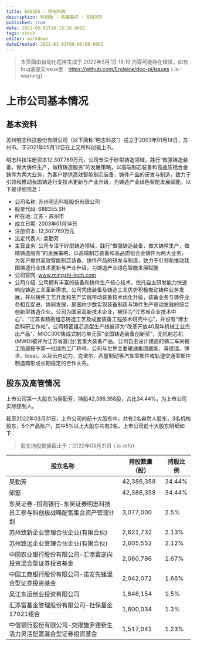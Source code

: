 ```yaml
---
title: 688355 - 明志科技
description: 科创板 - 机械基件 - 688355
published: true
date: 2022-05-01T18:19:18.000Z
tags: stock
editor: markdown
dateCreated: 2022-01-01T00:00:00.000Z
---
```


> 本页面由自动化程序生成于 2022年5月1日 18:19
> 内容可能存在错误，如有bug请提交issue至：https://github.com/Eroleice/doc-pi/issues
{.is-warning}

# 上市公司基本情况

## 基本资料

苏州明志科技股份有限公司（以下简称“明志科技”）成立于2003年01月14日，苏州市。于2021年05月12日在上交所科创板上市。

明志科技注册资本12,307.769万元，公司专注于砂型铸造领域，践行“做强铸造装备，做大铸件生产，做精铸造服务”的发展策略，以高端制芯装备和高品质铝合金铸件为两大业务，为客户提供高效智能制芯装备，铸件产品的研发与制造，致力于引领和推动我国铸造行业技术更新与产业升级，为铸造产业绿色智能发展赋能。以下是详细信息：

- 公司名称: 苏州明志科技股份有限公司
- 股票代码: 688355.SH
- 所在地: 江苏 - 苏州市
- 成立日期: 2003年01月14日
- 注册资本: 12,307.769万元
- 法定代表人: 吴勤芳
- 主营业务: 公司专注于砂型铸造领域，践行“做强铸造装备，做大铸件生产，做精铸造服务”的发展策略，以高端制芯装备和高品质铝合金铸件为两大业务，为客户提供高效智能制芯装备，铸件产品的研发与制造，致力于引领和推动我国铸造行业技术更新与产业升级，为铸造产业绿色智能发展赋能
- 公司官网: www.mingzhi-tech.com
- 公司介绍: 公司拥有丰富的装备和铸件生产核心技术，依托自主研发能力快速响应铸造工艺革新需求。公司凭借装备及铸造工艺优势积极推动铸件业务发展，并以铸件工艺开发和生产实践带动装备技术优化升级，装备业务与铸件业务相互促进、协同发展，是国内少数实现装备制造与铸件生产联动发展的综合创新型铸造企业。公司为国家高新技术企业，被评为“江苏省企业技术中心”、“江苏省精密组芯铸造工艺及成套装备工程技术研究中心”，并设有“博士后科研工作站”。公司精密组芯造型生产线被评为“改革开放40周年机械工业杰出产品”，MiCC300集成式制芯单元获“全国铸造装备创新奖”，无机射芯机(MWD)被评为江苏省首(台)套重大装备产品。公司自主设计建造的铸二车间被工信部授予第一批绿色工厂称号。公司与世界主要暖通集团威能、喜德瑞、博世、Ideal，以及云内动力、克诺尔、西屋制动等汽车零部件或轨道交通零部件制造商形成长期稳定的合作关系。


## 股东及高管情况

上市公司第一大股东为吴勤芳，持股42,386,358股，占比34.44%，为上市公司实际控制人。

截至2022年03月31日，上市公司的前十大股东中，共有2名自然人股东，3名机构股东，5个产品账户，其中5%以上大股东共有2名。上市公司前十大股东明细如下：

> 股东持股数据截止于：2022年03月31日
{.is-info}

| 股东名称 | 持股数量（股） | 持股比例 |
| --- | --- | --- |
| 吴勤芳 | 42,386,358 | 34.44% |
| 邱壑 | 42,386,358 | 34.44% |
| 东吴证券-招商银行-东吴证券明志科技员工参与科创板战略配售集合资产管理计划 | 3,077,000 | 2.5% |
| 苏州致新企业管理合伙企业(有限合伙) | 2,621,732 | 2.13% |
| 苏州致远企业管理合伙企业(有限合伙) | 2,605,552 | 2.12% |
| 中国农业银行股份有限公司-汇添富逆向投资混合型证券投资基金 | 2,060,786 | 1.67% |
| 中国工商银行股份有限公司-诺安先锋混合型证券投资基金 | 2,042,072 | 1.66% |
| 吴江东运创业投资有限公司 | 1,846,154 | 1.5% |
| 汇添富基金管理股份有限公司-社保基金17021组合 | 1,600,034 | 1.3% |
| 中信银行股份有限公司-交银施罗德新生活力灵活配置混合型证券投资基金 | 1,517,041 | 1.23% |




